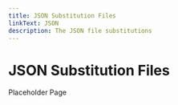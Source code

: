 ```yaml
---
title: JSON Substitution Files
linkText: JSON
description: The JSON file substitutions
---
```


# JSON Substitution Files

Placeholder Page
